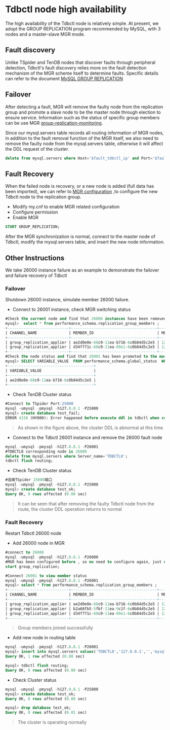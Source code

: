 # Tdbctl node high availability
The high availability of the Tdbctl node  is relatively simple. At present, we adopt the GROUP REPLICATION program recommended by MySQL, with 3 nodes and a master-slave MGR mode.

## Fault discovery
Unlike TSpider and TenDB nodes that discover faults through peripheral detection, Tdbctl's fault discovery relies more on the fault detection mechanism of the MGR scheme itself to determine faults. 
Specific details can refer to the document [MySQL GROUP REPLICATION](https://dev.mysql.com/doc/refman/5.7/en/group-replication-network-partitioning.html)

## Failover
After detecting a fault, MGR will remove the faulty node from the replication group and promote a slave node to be the master node through election to ensure service.
Information such as the status of specific group members can be use MGR [group-replication-monitoring](https://dev.mysql.com/doc/refman/5.7/en/group-replication-monitoring.html).

Since our mysql.servers table records all routing information of MGR nodes, in addition to the fault removal function of the MGR itself, we also need to remove the faulty node from the mysql.servers table, otherwise it will affect the DDL request of the cluster.
```sql
delete from mysql.servers where Host='$fault_tdbctl_ip' and Port='$fault_tdbctl_port';
```

## Fault Recovery

When the failed node is recovery, or a new node is added (full data has been imported), we can refer to [MGR configuration](manual-install.md/#mgr-cnf) ,to configure the new Tdbctl node to the replication group.
- Modify my.cnf to enable MGR related configuration
- Configure permission
- Enable MGR
```sql
START GROUP_REPLICATION;
```

After the MGR synchronization is normal, connect to the master node of Tdbctl, modify the mysql.servers table, and insert the new node information.

## Other Instructions
We take 26000 instance failure as an example to demonstrate the failover and failure recovery of Tdbctl

### Failover
Shutdown 26000 instance,  simulate member 26000 failure.

- Connect to 26001 instance, check MGR switching status
```sql
#Check the current node and find that 26000 instances have been removed from the group members
mysql>  select * from performance_schema.replication_group_members ;
+---------------------------+--------------------------------------+-------------+-------------+--------------+
| CHANNEL_NAME              | MEMBER_ID                            | MEMBER_HOST | MEMBER_PORT | MEMBER_STATE |
+---------------------------+--------------------------------------+-------------+-------------+--------------+
| group_replication_applier | ae2d0e0e-68c9-11ea-b716-6c0b84d5c2e5 | 127.0.0.1   |       26001 | ONLINE       |
| group_replication_applier | d34f771c-68c9-11ea-89e1-6c0b84d5c2e5 | 127.0.0.1   |       26002 | ONLINE       |
+---------------------------+--------------------------------------+-------------+-------------+--------------+
#Check the node status and find that 26001 has been promoted to the master node and changed from read-only to writable
mysql> SELECT VARIABLE_VALUE  FROM performance_schema.global_status  WHERE VARIABLE_NAME = 'group_replication_primary_member';
+--------------------------------------+
| VARIABLE_VALUE                       |
+--------------------------------------+
| ae2d0e0e-68c9-11ea-b716-6c0b84d5c2e5 |
+--------------------------------------+
```

- Check TenDB Cluster status
```sql
#Connect to TSpider Port:25000
mysql -umysql -pmysql -h127.0.0.1 -P25000
mysql> create database test_fail;
ERROR 4150 (HY000): Error happened before execute ddl in tdbctl when connect to tdbctl,  -1684530208
```
>As shown in the figure above, the cluster DDL is abnormal at this time 

- Connect to the Tdbctl 26001 instance and remove the 26000 fault node
```sql
mysql -umysql -pmysql -h127.0.0.1 -P26001
#TDBCTL0 corresponding node is 26000
delete from mysql.servers where Server_name='TDBCTL0';
tdbctl flush routing;
```
- Check TenDB Cluster status
```sql
#连接TSpider 25000端口
mysql -umysql -pmysql -h127.0.0.1 -P25000
mysql> create database test_ok;
Query OK, 0 rows affected (0.00 sec)
```
>It can be seen that after removing the faulty Tdbctl node from the route, the cluster DDL operation returns to normal 

### Fault Recovery
Restart Tdbctl 26000 node 

- Add 26000 node in MGR
```sql
#connect to 26000
mysql -umysql -pmysql -h127.0.0.1 -P26000
#MGR has been configured before , so no need to configure again, just enable group replication
start group_replication;

#Connect 26001 to view member status
mysql -umysql -pmysql -h127.0.0.1 -P26001
mysql> select * from performance_schema.replication_group_members ;
+---------------------------+--------------------------------------+-------------+-------------+--------------+
| CHANNEL_NAME              | MEMBER_ID                            | MEMBER_HOST | MEMBER_PORT | MEMBER_STATE |
+---------------------------+--------------------------------------+-------------+-------------+--------------+
| group_replication_applier | ae2d0e0e-68c9-11ea-b716-6c0b84d5c2e5 | 127.0.0.1   |       26001 | ONLINE       |
| group_replication_applier | b2a68fb5-5fbf-11ea-9c1f-6c0b84d5c2e5 | 127.0.0.1   |       26000 | ONLINE       |
| group_replication_applier | d34f771c-68c9-11ea-89e1-6c0b84d5c2e5 | 127.0.0.1   |       26002 | ONLINE       |
+---------------------------+--------------------------------------+-------------+-------------+--------------+
```
>Group members joined successfully

- Add new node in routing table
```sql
mysql -umysql -pmysql -h127.0.0.1 -P26001
mysql> insert into mysql.servers values('TDBCTL0','127.0.0.1','','mysql','mysql',26000,'','TDBCTL','');
Query OK, 1 row affected (0.00 sec)

mysql> tdbctl flush routing;
Query OK, 0 rows affected (0.00 sec)
```

- Check Cluster status
```sql
mysql -umysql -pmysql -h127.0.0.1 -P25000
mysql> create database test_ok;
Query OK, 0 rows affected (0.00 sec)

mysql> drop database test_ok;
Query OK, 0 rows affected (0.01 sec)
```
>The cluster is operating normally